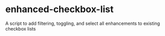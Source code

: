 # enhanced-checkbox-list
A script to add filtering, toggling, and select all enhancements to existing checkbox lists
